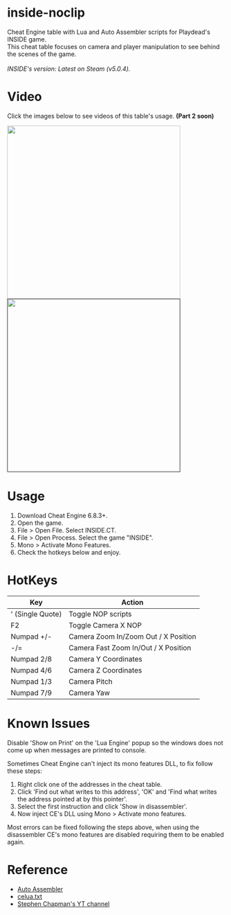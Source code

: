 # inside-noclip
Cheat Engine table with Lua and Auto Assembler scripts for Playdead's INSIDE game.<br>
This cheat table focuses on camera and player manipulation to see behind the scenes of the game.<br>
<br>
*INSIDE's version: Latest on Steam (v5.0.4).*

# Video
Click the images below to see videos of this table's usage. **(Part 2 soon)**

<div>
  <a href="https://www.youtube.com/watch?v=H-PdmGz8rus"><img src="https://i.imgur.com/ossgqoh.png" width="400"></a>
  <a href=""><img src="https://i.imgur.com/PrTCV1j.png" width="400"></a>
</div>

# Usage
1. Download Cheat Engine 6.8.3+.
2. Open the game.
3. File > Open File. Select INSIDE.CT.
4. File > Open Process. Select the game "INSIDE".
5. Mono > Activate Mono Features.
6. Check the hotkeys below and enjoy.

# HotKeys
| Key              | Action                               |
| ---------------- | ------------------------------------ |
| ' (Single Quote) | Toggle NOP scripts                   |
| F2               | Toggle Camera X NOP                  |
| Numpad +/-       | Camera Zoom In/Zoom Out / X Position |
| -/=              | Camera Fast Zoom In/Out / X Position |
| Numpad 2/8       | Camera Y Coordinates                 |
| Numpad 4/6       | Camera Z Coordinates                 |
| Numpad 1/3       | Camera Pitch                         |
| Numpad 7/9       | Camera Yaw                           |

# Known Issues
Disable 'Show on Print' on the 'Lua Engine' popup so the windows does not come up when messages are printed to console.

Sometimes Cheat Engine can't inject its mono features DLL, to fix follow these steps:
1. Right click one of the addresses in the cheat table.
2. Click 'Find out what writes to this address', 'OK' and 'Find what writes the address pointed at by this pointer'.
3. Select the first instruction and click 'Show in disassembler'.
4. Now inject CE's DLL using Mono > Activate mono features.

Most errors can be fixed following the steps above, when using the disassembler CE's mono features are disabled requiring them to be enabled again.

# Reference
- [Auto Assembler](https://wiki.cheatengine.org/index.php?title=Cheat_Engine:Auto_Assembler)
- [celua.txt](https://github.com/cheat-engine/cheat-engine/blob/master/Cheat%20Engine/bin/celua.txt)
- [Stephen Chapman's YT channel](https://www.youtube.com/watch?v=eEg3q2qocwQ)
